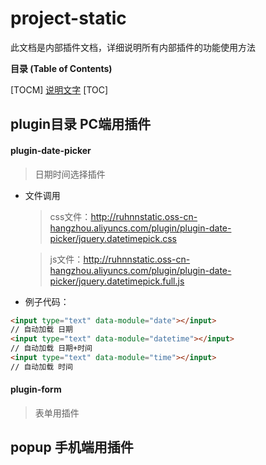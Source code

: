 # project-static
此文档是内部插件文档，详细说明所有内部插件的功能使用方法


**目录 (Table of Contents)**

[TOCM]
[说明文字](#user-content-plugin-date-picker)
[TOC]


## plugin目录 PC端用插件
 
#### plugin-date-picker
>   日期时间选择插件

* 文件调用
   > css文件：http://ruhnnstatic.oss-cn-hangzhou.aliyuncs.com/plugin/plugin-date-picker/jquery.datetimepick.css

   > js文件：http://ruhnnstatic.oss-cn-hangzhou.aliyuncs.com/plugin/plugin-date-picker/jquery.datetimepick.full.js
 
* 例子代码：
```html
<input type="text" data-module="date"></input>
// 自动加载 日期        
<input type="text" data-module="datetime"></input>
// 自动加载 日期+时间
<input type="text" data-module="time"></input>
// 自动加载 时间
```
#### plugin-form
>   表单用插件




## popup 手机端用插件